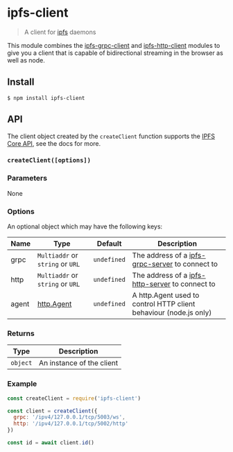 # ipfs-client

> A client for [ipfs][] daemons

This module combines the [ipfs-grpc-client][] and [ipfs-http-client][] modules to give you a client that is capable of bidirectional streaming in the browser as well as node.

## Install

```console
$ npm install ipfs-client
```

## API

The client object created by the `createClient` function supports the [IPFS Core API](https://github.com/ipfs/js-ipfs/tree/master/docs/core-api), see the docs for more.

### `createClient([options])`

### Parameters

None

### Options

An optional object which may have the following keys:

| Name | Type | Default | Description |
| ---- | ---- | ------- | ----------- |
| grpc | `Multiaddr` or `string` or `URL` | `undefined` | The address of a [ipfs-grpc-server][] to connect to |
| http | `Multiaddr` or `string` or `URL` | `undefined` | The address of a [ipfs-http-server][] to connect to |
| agent | [http.Agent](https://nodejs.org/api/http.html#http_class_http_agent) | `undefined` | A http.Agent used to control HTTP client behaviour (node.js only) |

### Returns

| Type | Description |
| -------- | -------- |
| `object` | An instance of the client |

### Example

```js
const createClient = require('ipfs-client')

const client = createClient({
  grpc: '/ipv4/127.0.0.1/tcp/5003/ws',
  http: '/ipv4/127.0.0.1/tcp/5002/http'
})

const id = await client.id()
```

[ipfs]: https://www.npmjs.com/package/ipfs
[ipfs-grpc-client]: https://www.npmjs.com/package/ipfs-grpc-client
[ipfs-http-client]: https://www.npmjs.com/package/ipfs-http-client
[ipfs-grpc-server]: https://www.npmjs.com/package/ipfs-grpc-server
[ipfs-http-server]: https://www.npmjs.com/package/ipfs-http-server
